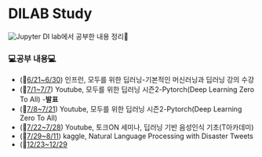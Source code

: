 # DILAB Study
<img alt="Jupyter" src="https://img.shields.io/badge/Jupyter-%23F37626.svg?style=flat&logo=Jupyter&logoColor=white" />
DI lab에서 공부한 내용 정리📖

### 💻공부 내용💻
* (📆[6/21~6/30](./6.21-6.30)) 인프런, 모두를 위한 딥러닝-기본적인 머신러닝과 딥러닝 강의 수강
* (📆[7/1~7/7](./7.1-7.7)) Youtube, 모두를 위한 딥러닝 시즌2-Pytorch(Deep Learning Zero To All) -**발표**
* (📆[7/8~7/21](./7.8-7.21)) Youtube, 모두를 위한 딥러닝 시즌2-Pytorch(Deep Learning Zero To All)
* (📆[7/22~7/28](./7.22-7.28)) Youtube, 토크ON 세미나, 딥러닝 기반 음성인식 기초(T아카데미)
* (📆[7/29~8/11](./7.29-8.11)) kaggle, Natural Language Processing with Disaster Tweets
* (📆[12/23~12/29](./12.23-12.29)
